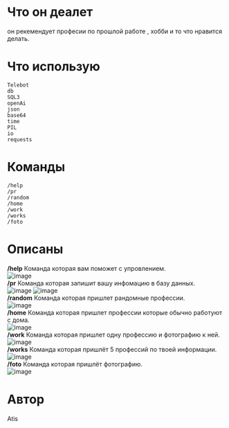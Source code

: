 # Что он деалет
он рекемендует професии по прошлой работе , хобби и то что нравится делать.
# Что использую
    Telebot
    db 
    SQL3
    openAi
    json
    base64
    time
    PIL
    io
    requests

# Команды
    /help
    /pr
    /random
    /home
    /work
    /works
    /foto
# Описаны
__/help__ Команда которая вам поможет с упровлением.<br>
![image](https://github.com/user-attachments/assets/e783fe3a-21eb-49c4-9280-5c70da936333)
<br>
__/pr__ Команда которая запишит вашу инфомацию в базу данных.<br>
![image](https://github.com/user-attachments/assets/419aef50-7856-424c-8314-f2cd7d79c4cf)
![image](https://github.com/user-attachments/assets/03e92a7b-0a6b-4b32-8a43-88f72358d69d)
<br>
__/random__ Команда которая пришлет рандомные профессии.<br>
![image](https://github.com/user-attachments/assets/ee8a9892-6c97-4fee-8aa9-a9ee36741c32)
<br>
__/home__ Команда которая пришлет профессии которые обычно работуют с дома.<br>
![image](https://github.com/user-attachments/assets/68ace324-bf8c-42ec-845b-fb1441927368)
<br>
__/work__ Команда которая пришлет одну профессию и фотографию к ней.<br>
![image](https://github.com/user-attachments/assets/ec967939-2359-4e3f-8952-075306eab537)
<br>
__/works__ Команда которая пришлёт 5 профессий по твоей информации.<br>
![image](https://github.com/user-attachments/assets/e3508fee-3cb7-4354-af3b-c0c94ff59cd4)
<br>
__/foto__ Команда которая пришлёт фотографию.<br>
![image](https://github.com/user-attachments/assets/503d6da5-229f-47fe-b598-9bfb29268be6)
<br>
# Автор
Atis
